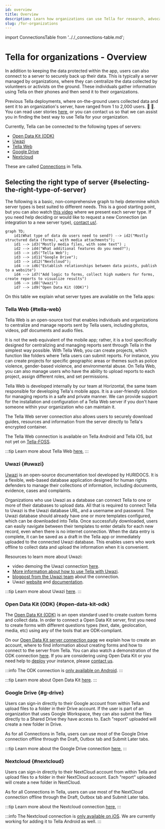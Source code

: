 ```yaml
---
id: overview
title: Overview
description: Learn how organizations can use Tella for research, advocacy, or accountability processes
slug: /for-organizations
---
```

import ConnectionsTable from '.././_connections-table.md';


# Tella for organizations - Overview 

In addition to keeping the data protected within the app, users can also connect to a server to securely back up their data. This is typically  a server managed by organizations, where they can centralize the data collected by volunteers or activists on the ground. These individuals gather information using Tella on their phones and then send it to their organizations.

Previous Tella deployments, where on-the-ground users collected data and sent it to an organization's server, have ranged from 1 to 2,000 users. 📲 📡. You can read user stories [here](/user-stories), or you can contact us so that we can assist you in finding the best way to use Tella for your organization.

Currently, Tella can be connected to the following types of servers:

* [Open Data Kit (ODK)](#open-data-kit-odk)
* [Uwazi](#uwazi)
* [Tella Web](#tella-web)
* [Google Drive](#g-drive)
* [Nextcloud](#nextcloud)

These are called [Connections](/features#connecting-to-servers) in Tella.


## Selecting the right type of server {#selecting-the-right-type-of-server}

The following is a basic, non-comprehensive graph to help determine which server types is best suited to different needs. This is a good starting point, but you can also watch [this video](/video-tutorials#connections-full-video) where we present each server type. If you need help deciding or would like to request a new Connection (an integration to a new server type), [contact us!](/contact-us).


```mermaid
graph TD;
    id1(What type of data do users need to send?) --> id2("Mostly structured data (forms), with media attachments");
    id1 --> id3("Mostly media files, with some text") ;
    id2 --> id4("What additional features do you need?");
    id3 --> id5("Tella Web");
    id3 --> id11("Google Drive");
    id3 --> id12("Nextcloud");
    id4 --> id6("Establish relationships between data points, publish to a website")
    id4 --> id7("Add logic to forms, collect high numbers for forms, create reports to visualize results")
    id6 --> id8("Uwazi")
    id7 --> id9("Open Data Kit (ODK)")
```

On this table we explain what server types are available on the Tella apps:
<ConnectionsTable/>



### Tella Web {#tella-web}

Tella Web is an open-source tool that enables individuals and organizations to centralize and manage reports sent by Tella users, including photos, videos, pdf documents and audio files. 

It is not the web equivalent of the mobile app; rather, it is a tool specifically designed for centralizing and managing reports sent through Tella in the simplest way possible. With Tella Web, you can create projects, which function like folders where Tella users can submit reports. For instance, you can create projects for specific geographic areas or themes such as police violence, gender-based violence, and environmental abuse. On Tella Web, you can also manage users who have the ability to upload reports to each project, assign different roles, and set permissions.

Tella Web is developed internally by our team at Horizontal, the same team responsible for developing Tella's mobile apps. It is a user-friendly solution for managing reports in a safe and private manner. We can provide support for the installation and configuration of a Tella Web server if you don't have someone within your organization who can maintain it.

The Tella Web server connection also allows users to securely download guides, resources and information from the server directly to Tella's encrypted container.

The Tella Web connection is available on Tella Android and Tella iOS, but not yet on [Tella-FOSS](/faq#is-tella-available-on-f-droid). 

:::tip
Learn more about Tella Web [here](/tella-web),
:::

### Uwazi {#uwazi}

[Uwazi](/uwazi) is an open-source documentation tool developed by HURIDOCS. It is a flexible, web-based database application designed for human rights defenders to manage their collections of information, including documents, evidence, cases and complaints. 

Organizations who use Uwazi as a database can connect Tella to one or more of their databases to upload data. All that is required to connect Tella to Uwazi is the Uwazi database URL, and a username and password. The Uwazi database should already have one or more templates configured, which can be downloaded into Tella. Once successfully downloaded, users can easily navigate between their templates to enter details for each new record, even when there is no internet connection. When the data entry is complete, it can be saved as a draft in the Tella app or immediately uploaded to the connected Uwazi database. This enables users who work offline to collect data and upload the information when it is convenient. 

Resources to learn more about Uwazi:
* video demoing the Uwazi connection [here](/video-tutorials#uwazi).
* [More information about how to use Tella with Uwazi](/uwazi).
* [blogpost from the Uwazi team](https://huridocs.org/2022/07/the-new-tella-app-lets-uwazi-users-document-violations-safely-and-while-offline/) about the connection.
* Uwazi [website](https://uwazi.io/) and [documentation](https://uwazi.readthedocs.io/en/latest/).

:::tip
Learn more about Uwazi [here](/uwazi).
:::



### Open Data Kit (ODK) {#open-data-kit-odk}

The [Open Data Kit (ODK)](https://getodk.org/) is an open standard used to create custom forms and collect data. In order to connect a Open Data Kit server, first you need to create forms with different questions types (text, date, geolocation, media, etc) using any of the tools that are ODK-compliant.

On our [Open Data Kit server connection page](/odk) we explain how to create an account, where to find information about creating forms and how to connect to the server from Tella. You can also watch a demonstration of the ODK connection [here](/video-tutorials#open-data-kit). If you are considering using Open Data Kit or you need help to [deploy](/faq#deploying-tella) your instance, please [contact us](/contact-us). 


:::info
The ODK connection is [only available on Android](/features). 
:::

:::tip
Learn more about Open Data Kit [here](/odk).
:::

### Google Drive {#g-drive}

Users can sign-in directly to their Google account from within Tella and upload files to a folder in their Drive account. If the user is part of an organization that uses Google Workspace, they can also submit the files directly to a Shared Drive they have access to. Each "report" uploaded will create a new folder in Drive.

As for all Connections in Tella, users can use most of the Google Drive connection offline through the Draft, Outbox tab and Submit Later tabs. 

:::tip
Learn more about the Google Drive connection [here](/g-drive),
:::


### Nextcloud {#nextcloud}
Users can sign-in directly to their NextCloud account from within Tella and upload files to a folder in their NextCloud account. Each "report" uploaded will create a new folder in NextCloud.

As for all Connections in Tella, users can use most of the NextCloud connection offline through the Draft, Outbox tab and Submit Later tabs. 

:::tip
Learn more about the Nextcloud connection [here](/nextcloud),
:::

:::info
The Nextcloud connection is [only available on iOS](/features). We are currently working for adding it to Tella Android as well.
:::

